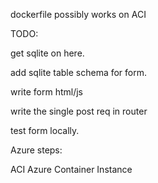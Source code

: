 dockerfile possibly works on ACI

TODO:

get sqlite on here.

add sqlite table schema for form.

write form html/js

write the single post req in router

test form locally.

Azure steps:

ACI Azure Container Instance
